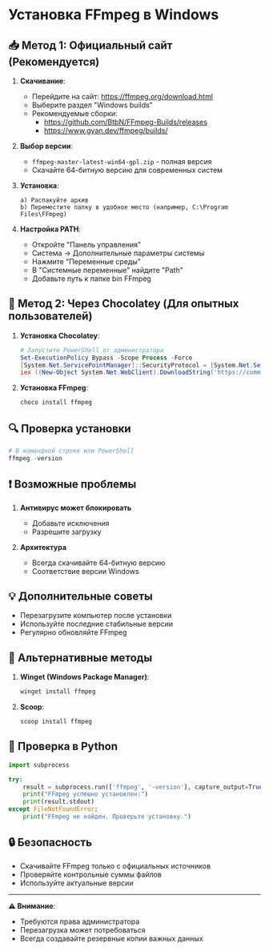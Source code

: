 # Установка FFmpeg в Windows

## 📥 Метод 1: Официальный сайт (Рекомендуется)

1. **Скачивание**:
   - Перейдите на сайт: https://ffmpeg.org/download.html
   - Выберите раздел "Windows builds"
   - Рекомендуемые сборки:
     * https://github.com/BtbN/FFmpeg-Builds/releases
     * https://www.gyan.dev/ffmpeg/builds/

2. **Выбор версии**:
   - `ffmpeg-master-latest-win64-gpl.zip` - полная версия
   - Скачайте 64-битную версию для современных систем

3. **Установка**:
   ```
   a) Распакуйте архив
   b) Переместите папку в удобное место (например, C:\Program Files\FFmpeg)
   ```

4. **Настройка PATH**:
   - Откройте "Панель управления"
   - Система → Дополнительные параметры системы
   - Нажмите "Переменные среды"
   - В "Системные переменные" найдите "Path"
   - Добавьте путь к папке bin FFmpeg

## 🔧 Метод 2: Через Chocolatey (Для опытных пользователей)

1. **Установка Chocolatey**:
   ```powershell
   # Запустите PowerShell от администратора
   Set-ExecutionPolicy Bypass -Scope Process -Force
   [System.Net.ServicePointManager]::SecurityProtocol = [System.Net.ServicePointManager]::SecurityProtocol -bor 3072
   iex ((New-Object System.Net.WebClient).DownloadString('https://community.chocolatey.org/install.ps1'))
   ```

2. **Установка FFmpeg**:
   ```powershell
   choco install ffmpeg
   ```

## 🔍 Проверка установки

```powershell
# В командной строке или PowerShell
ffmpeg -version
```

## ❗ Возможные проблемы

1. **Антивирус может блокировать**
   - Добавьте исключения
   - Разрешите загрузку

2. **Архитектура**
   - Всегда скачивайте 64-битную версию
   - Соответствие версии Windows

## 💡 Дополнительные советы

- Перезагрузите компьютер после установки
- Используйте последние стабильные версии
- Регулярно обновляйте FFmpeg

## 🚨 Альтернативные методы

1. **Winget (Windows Package Manager)**:
   ```powershell
   winget install ffmpeg
   ```

2. **Scoop**:
   ```powershell
   scoop install ffmpeg
   ```

## 📝 Проверка в Python

```python
import subprocess

try:
    result = subprocess.run(['ffmpeg', '-version'], capture_output=True, text=True)
    print("FFmpeg успешно установлен:")
    print(result.stdout)
except FileNotFoundError:
    print("FFmpeg не найден. Проверьте установку.")
```

## 🔒 Безопасность

- Скачивайте FFmpeg только с официальных источников
- Проверяйте контрольные суммы файлов
- Используйте актуальные версии

---

**⚠️ Внимание**: 
- Требуются права администратора
- Перезагрузка может потребоваться
- Всегда создавайте резервные копии важных данных
